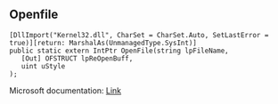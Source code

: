 ## Openfile

```
[DllImport("Kernel32.dll", CharSet = CharSet.Auto, SetLastError = true)][return: MarshalAs(UnmanagedType.SysInt)]
public static extern IntPtr OpenFile(string lpFileName,
   [Out] OFSTRUCT lpReOpenBuff,
   uint uStyle
);
```

Microsoft documentation: [Link](https://learn.microsoft.com/en-us/windows/win32/api/winbase/nf-winbase-openfile)
